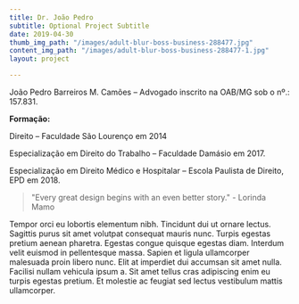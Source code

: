 ```yaml
---
title: Dr. João Pedro
subtitle: Optional Project Subtitle
date: 2019-04-30
thumb_img_path: "/images/adult-blur-boss-business-288477.jpg"
content_img_path: "/images/adult-blur-boss-business-288477-1.jpg"
layout: project

---
```

João Pedro Barreiros M. Camões – Advogado inscrito na OAB/MG sob o nº.: 157.831.

**Formação:**

Direito – Faculdade São Lourenço em 2014

Especialização em Direito do Trabalho – Faculdade Damásio em 2017.

Especialização em Direito Médico e Hospitalar – Escola Paulista de Direito, EPD em 2018.

> "Every great design begins with an even better story." - Lorinda Mamo

Tempor orci eu lobortis elementum nibh. Tincidunt dui ut ornare lectus. Sagittis purus sit amet volutpat consequat mauris nunc. Turpis egestas pretium aenean pharetra. Egestas congue quisque egestas diam. Interdum velit euismod in pellentesque massa. Sapien et ligula ullamcorper malesuada proin libero nunc. Elit at imperdiet dui accumsan sit amet nulla. Facilisi nullam vehicula ipsum a. Sit amet tellus cras adipiscing enim eu turpis egestas pretium. Et molestie ac feugiat sed lectus vestibulum mattis ullamcorper.